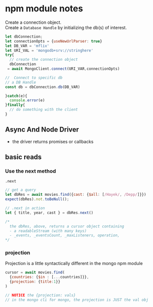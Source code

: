 # npm module notes
Create a connection object.  
Create a `Database Handle` by initializing the db(s) of interest.  


```js
let dbConnection;
let connectionOpts = {useNewUrlParser: true}
let DB_VAR = 'mflix'
let URI_VAL = 'mongodb+srv://stringhere'
try{
  // create the connection object
  dbConnection
 = await MongoClient.connect(URI_VAR,connectionOpts)

//  Connect to specific db 
// a DB Handle
const db = dbConnection.db(DB_VAR)

}catch(e){
  console.error(e)
}finally{
  // do something with the client
}
```

## Async And Node Driver
- the driver returns promises or callbacks

## basic reads
### Use the next method
`.next`  
```js
// get a query
let dbRes = await movies.find({cast: {$all: [/Hayek/, /Depp/]}})
expect(dbRes).not.toBeNull();

// .next in action
let { title, year, cast } = dbRes.next()

/*
  the dbRes, above, returns a cursor object containing
  - a readableStream (with many keys)
  - _events, _eventsCount, _maxListeners, operation,
*/
```

### projection
Projection is a little syntactically different in the mongo npm module
```js
cursor = await movies.find(
  {countries: {$in : [...countries]}},
  {projection: {title:1}}
)

// NOTICE the {projection: vals}
// in the mongo cli for mongo, the projection is JUST the val obj
```